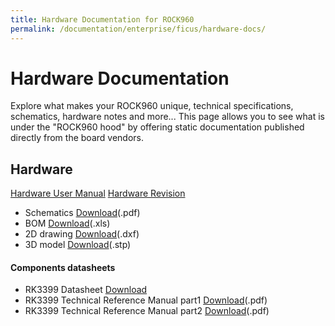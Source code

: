 ```yaml
---
title: Hardware Documentation for ROCK960
permalink: /documentation/enterprise/ficus/hardware-docs/
---
```


# Hardware Documentation

Explore what makes your ROCK960 unique, technical specifications, schematics, hardware notes and more... This page allows you to see what is under the "ROCK960 hood" by offering static documentation published directly from the board vendors.

## Hardware

[Hardware User Manual](hardware-user-manual/)
[Hardware Revision](hardware-revision/)

- Schematics [Download](https://dl.vamrs.com/products/rock960/docs/hw/rock960_sch_v1.1.pdf)(.pdf)
- BOM [Download](https://dl.vamrs.com/products/rock960/docs/hw/rock960_bom_v1.1.xls)(.xls)
- 2D drawing [Download](https://dl.vamrs.com/products/rock960/docs/hw/rock960_2d_drawing_v1.1.dxf)(.dxf)
- 3D model [Download](https://dl.vamrs.com/products/rock960/docs/hw/rock960_3d_model_v1.0.step.zip)(.stp)

#### Components datasheets

- RK3399 Datasheet [Download](https://dl.vamrs.com/products/rock960/docs/hw/datasheets/Rockchip_RK3399_Datasheet_V1.6-20170301.pdf)
- RK3399 Technical Reference Manual part1 [Download](https://dl.vamrs.com/products/rock960/docs/hw/datasheets/Rockchip_RK3399TRM_V1.3_Part1.pdf)(.pdf)
- RK3399 Technical Reference Manual part2 [Download](https://dl.vamrs.com/products/rock960/docs/hw/datasheets/Rockchip_RK3399TRM_V1.3_Part2.pdf)(.pdf)

